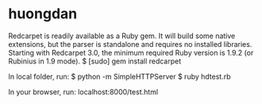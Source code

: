 # huongdan
Redcarpet is readily available as a Ruby gem. It will build some native extensions, but the parser is standalone and requires no installed libraries. Starting with Redcarpet 3.0, the minimum required Ruby version is 1.9.2 (or Rubinius in 1.9 mode).
$ [sudo] gem install redcarpet

In local folder, run: 
$ python -m SimpleHTTPServer 
$ ruby hdtest.rb

In your browser, run:
localhost:8000/test.html

